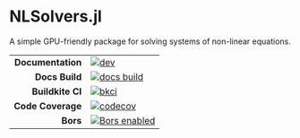 # NLSolvers.jl

A simple GPU-friendly package for solving systems of non-linear equations.

|||
|---------------------:|:----------------------------------------------|
| **Documentation**    | [![dev][docs-dev-img]][docs-dev-url]          |
| **Docs Build**       | [![docs build][docs-bld-img]][docs-bld-url]   |
| **Buildkite CI**     | [![bkci][bkci-img]][bkci-url]                 |
| **Code Coverage**    | [![codecov][codecov-img]][codecov-url]        |
| **Bors**             | [![Bors enabled][bors-img]][bors-url]         |

[docs-dev-img]: https://img.shields.io/badge/docs-dev-blue.svg
[docs-dev-url]: https://CliMA.github.io/NLSolvers.jl/dev/

[docs-bld-img]: https://github.com/CliMA/NLSolvers.jl/workflows/Documentation/badge.svg
[docs-bld-url]: https://github.com/CliMA/NLSolvers.jl/actions?query=workflow%3ADocumentation

[bkci-img]: https://badge.buildkite.com/663724467d2dc86a8a0fd7a5e7148329bb986a127d25cc5fda.svg
[bkci-url]: https://buildkite.com/clima/nlsolvers-ci

[codecov-img]: https://codecov.io/gh/CliMA/NLSolvers.jl/branch/master/graph/badge.svg
[codecov-url]: https://codecov.io/gh/CliMA/NLSolvers.jl

[bors-img]: https://bors.tech/images/badge_small.svg
[bors-url]: https://app.bors.tech/repositories/25128
